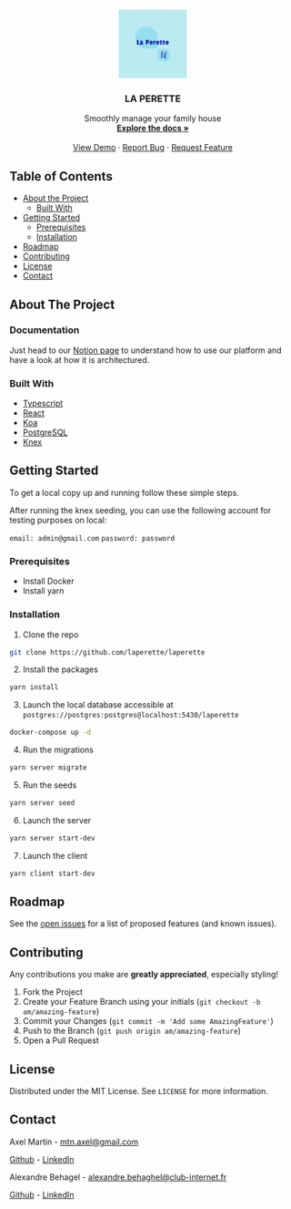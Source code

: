 <!-- PROJECT LOGO -->
<br />
<p align="center">
  <a href="https://github.com/laperette/laperette">
    <img src="./logo.png" alt="Logo" width="120" height="120">
  </a>

  <h3 align="center">LA PERETTE</h3>

  <p align="center">
    Smoothly manage your family house
    <br />
    <a href="https://www.notion.so/axelmtn/La-Perette-b9cb65b6f7e34df7abc43d80412428c4"><strong>Explore the docs »</strong></a>
    <br />
    <br />
    <a href="https://laperette-client.herokuapp.com/">View Demo</a>
    ·
    <a href="https://github.com/laperette/laperette/issues">Report Bug</a>
    ·
    <a href="https://github.com/laperette/laperette/issues">Request Feature</a>
  </p>
</p>

<!-- TABLE OF CONTENTS -->

## Table of Contents

- [About the Project](#about-the-project)
  - [Built With](#built-with)
- [Getting Started](#getting-started)
  - [Prerequisites](#prerequisites)
  - [Installation](#installation)
  <!-- - [Usage](#usage) -->
- [Roadmap](#roadmap)
- [Contributing](#contributing)
- [License](#license)
- [Contact](#contact)

<!-- ABOUT THE PROJECT -->

## About The Project

### Documentation

Just head to our [Notion page](https://www.notion.so/axelmtn/La-Perette-b9cb65b6f7e34df7abc43d80412428c4) to understand how to use our platform and have a look at how it is architectured.

### Built With

- [Typescript](https://www.typescriptlang.org/)
- [React](https://reactjs.org//)
- [Koa](https://koajs.com/)
- [PostgreSQL](https://www.postgresql.org/)
- [Knex](http://knexjs.org/)

<!-- GETTING STARTED -->

## Getting Started

To get a local copy up and running follow these simple steps.

After running the knex seeding, you can use the following account for testing purposes on local:

`email: admin@gmail.com`
`password: password`

### Prerequisites

- Install Docker
- Install yarn

### Installation

1. Clone the repo

```sh
git clone https://github.com/laperette/laperette
```

2. Install the packages

```sh
yarn install
```

3. Launch the local database accessible at `postgres://postgres:postgres@localhost:5430/laperette`

```sh
docker-compose up -d
```

4. Run the migrations

```sh
yarn server migrate
```

5. Run the seeds

```sh
yarn server seed
```

6. Launch the server

```sh
yarn server start-dev
```

7. Launch the client

```sh
yarn client start-dev
```

<!-- ROADMAP -->

## Roadmap

See the [open issues](https://github.com/laperette/laperette/issues) for a list of proposed features (and known issues).

<!-- CONTRIBUTING -->

## Contributing

Any contributions you make are **greatly appreciated**, especially styling!

1. Fork the Project
2. Create your Feature Branch using your initials (`git checkout -b am/amazing-feature`)
3. Commit your Changes (`git commit -m 'Add some AmazingFeature'`)
4. Push to the Branch (`git push origin am/amazing-feature`)
5. Open a Pull Request

<!-- LICENSE -->

## License

Distributed under the MIT License. See `LICENSE` for more information.

<!-- CONTACT -->

## Contact

Axel Martin - mtn.axel@gmail.com

[Github](https://github.com/paradoux) - [LinkedIn](https://www.linkedin.com/in/martinaxel/)

Alexandre Behagel - alexandre.behaghel@club-internet.fr

[Github](https://github.com/AlexGeb) - [LinkedIn](https://www.linkedin.com/in/alexandre-behaghel/)
